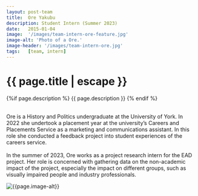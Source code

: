 ```yaml
---
layout: post-team
title:  Ore Yakubu
description: Student Intern (Summer 2023)
date:   2015-01-04
image:  '/images/team-intern-ore-feature.jpg'
image-alt: 'Photo of a Ore.'
image-header: '/images/team-intern-ore.jpg'
tags:   [team, intern]
---
```

<!-- begin hero -->
  <div class="container">
    <div class="row">
      <div class="col col-12">
        <div class="hero2__inner">
          <div class="hero2__left">
            <h1 class="post__title">{{ page.title | escape }}</h1>
          {%if page.description %}
            {{ page.description }}
          {% endif %}
          <br><br>
          <p>Ore is a History and Politics undergraduate at the University of York. In 2022 she undertook a placement year at the university’s Careers and Placements Service as a marketing and communications assistant. In this role she conducted a feedback project into student experiences of the careers service.
          <br><br>
         In the summer of 2023, Ore works as a project research intern for the EAD project. Her role is concerned with gathering data on the non-academic impact of the project, especially the impact on different groups, such as visually impaired people and industry professionals.
          </p>
           </div>
          <div class="hero2__right">
              <img class="lazy" data-src="{{page.image-header}}" alt="{{page.image-alt}}">
        </div>
      </div>
    </div>
  </div>
